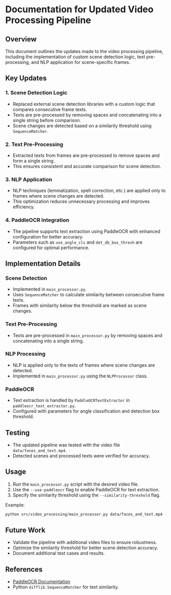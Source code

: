 # Documentation for Updated Video Processing Pipeline

## Overview
This document outlines the updates made to the video processing pipeline, including the implementation of custom scene detection logic, text pre-processing, and NLP application for scene-specific frames.

## Key Updates

### 1. Scene Detection Logic
- Replaced external scene detection libraries with a custom logic that compares consecutive frame texts.
- Texts are pre-processed by removing spaces and concatenating into a single string before comparison.
- Scene changes are detected based on a similarity threshold using `SequenceMatcher`.

### 2. Text Pre-Processing
- Extracted texts from frames are pre-processed to remove spaces and form a single string.
- This ensures consistent and accurate comparison for scene detection.

### 3. NLP Application
- NLP techniques (lemmatization, spell correction, etc.) are applied only to frames where scene changes are detected.
- This optimization reduces unnecessary processing and improves efficiency.

### 4. PaddleOCR Integration
- The pipeline supports text extraction using PaddleOCR with enhanced configuration for better accuracy.
- Parameters such as `use_angle_cls` and `det_db_box_thresh` are configured for optimal performance.

## Implementation Details

### Scene Detection
- Implemented in `main_processor.py`.
- Uses `SequenceMatcher` to calculate similarity between consecutive frame texts.
- Frames with similarity below the threshold are marked as scene changes.

### Text Pre-Processing
- Texts are pre-processed in `main_processor.py` by removing spaces and concatenating into a single string.

### NLP Processing
- NLP is applied only to the texts of frames where scene changes are detected.
- Implemented in `main_processor.py` using the `NLPProcessor` class.

### PaddleOCR
- Text extraction is handled by `PaddleOCRTextExtractor` in `paddleocr_text_extractor.py`.
- Configured with parameters for angle classification and detection box threshold.

## Testing
- The updated pipeline was tested with the video file `data/faces_and_text.mp4`.
- Detected scenes and processed texts were verified for accuracy.

## Usage
1. Run the `main_processor.py` script with the desired video file.
2. Use the `--use-paddleocr` flag to enable PaddleOCR for text extraction.
3. Specify the similarity threshold using the `--similarity-threshold` flag.

Example:
```bash
python src/video_processing/main_processor.py data/faces_and_text.mp4 --use-paddleocr --similarity-threshold 0.8
```

## Future Work
- Validate the pipeline with additional video files to ensure robustness.
- Optimize the similarity threshold for better scene detection accuracy.
- Document additional test cases and results.

## References
- [PaddleOCR Documentation](https://github.com/PaddlePaddle/PaddleOCR)
- Python `difflib.SequenceMatcher` for text similarity.
